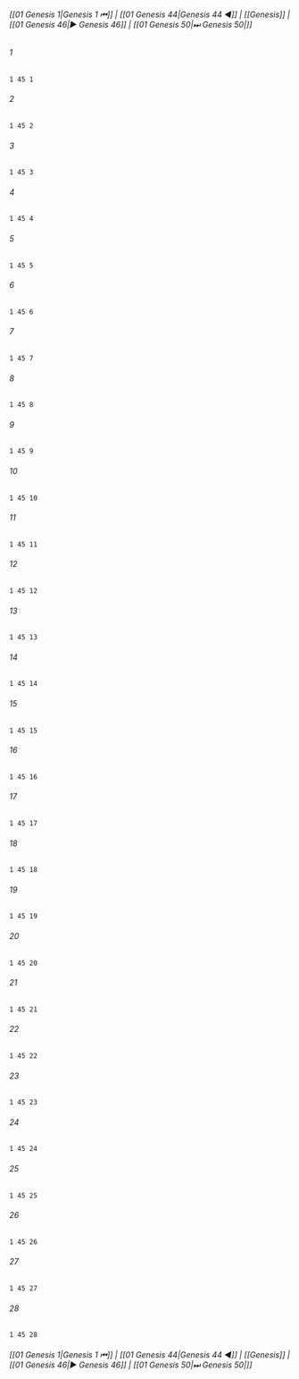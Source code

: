 
###### [[01 Genesis 1|Genesis 1 ⏮]] | [[01 Genesis 44|Genesis 44 ◀]] | [[Genesis]] | [[01 Genesis 46|▶ Genesis 46]] | [[01 Genesis 50|⏭ Genesis 50|]]

###### 1
``` verse
1 45 1 
```
###### 2
``` verse
1 45 2 
```
###### 3
``` verse
1 45 3 
```
###### 4
``` verse
1 45 4 
```
###### 5
``` verse
1 45 5 
```
###### 6
``` verse
1 45 6 
```
###### 7
``` verse
1 45 7 
```
###### 8
``` verse
1 45 8 
```
###### 9
``` verse
1 45 9 
```
###### 10
``` verse
1 45 10 
```
###### 11
``` verse
1 45 11 
```
###### 12
``` verse
1 45 12 
```
###### 13
``` verse
1 45 13 
```
###### 14
``` verse
1 45 14 
```
###### 15
``` verse
1 45 15 
```
###### 16
``` verse
1 45 16 
```
###### 17
``` verse
1 45 17 
```
###### 18
``` verse
1 45 18 
```
###### 19
``` verse
1 45 19 
```
###### 20
``` verse
1 45 20 
```
###### 21
``` verse
1 45 21 
```
###### 22
``` verse
1 45 22 
```
###### 23
``` verse
1 45 23 
```
###### 24
``` verse
1 45 24 
```
###### 25
``` verse
1 45 25 
```
###### 26
``` verse
1 45 26 
```
###### 27
``` verse
1 45 27 
```
###### 28
``` verse
1 45 28 
```

###### [[01 Genesis 1|Genesis 1 ⏮]] | [[01 Genesis 44|Genesis 44 ◀]] | [[Genesis]] | [[01 Genesis 46|▶ Genesis 46]] | [[01 Genesis 50|⏭ Genesis 50|]]

